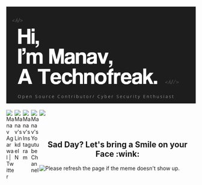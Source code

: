 [<img src="https://raw.githubusercontent.com/manav014/manav014/main/intro.gif" alt="👋 Hi there! I'm (Manav Agarwal|https://github.com/manav014)" title="👋 Hi there! I'm (Manav Agarwal|https://github.com/manav014)"/>](https://github.com/manav014)

<a href="https://twitter.com/manavagarwal14">
  <img align="left" alt="Manav Agarwal | Twitter" width="22px" src="https://cdn.jsdelivr.net/npm/simple-icons@v3/icons/twitter.svg" />
</a>
<a href="https://www.linkedin.com/in/manav-agarwal-982553190/">
  <img align="left" alt="Manav's LinkdeIN" width="22px" src="https://cdn.jsdelivr.net/npm/simple-icons@v3/icons/linkedin.svg" />
</a>
<a href="https://www.instagram.com/manav0l4/">
  <img align="left" alt="Manav's Instagram" width="22px" src="https://cdn.jsdelivr.net/npm/simple-icons@v3/icons/instagram.svg" />
</a>

<a href="https://www.youtube.com/channel/UCkPYliCcg_FccJKrT0QZJgA">
  <img align="left" alt="Manav's Youtube Channel" width="22px" src="https://cdn.jsdelivr.net/npm/simple-icons@v3/icons/youtube.svg" />
</a>

![](https://visitor-badge.glitch.me/badge?page_id=manav014.manav014)

<br />

<h2 align="center">Sad Day? Let's bring a Smile on your Face :wink:</h2>
<p align="left">
<img src='https://random-memer.herokuapp.com/' title="Meme" alt="Please refresh the page if the meme doesn't show up." height="400">
</p>
